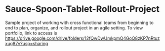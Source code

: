 # Sauce-Spoon-Tablet-Rollout-Project
Sample project of working with cross functional teams from beginning to end to plan, organize, and rollout project in an agile setting.
To view portfolio, link to access is https://drive.google.com/drive/folders/12fQwDwUmkpmQ4GoQ8zKP7nRtuzxug87v?usp=sharing
